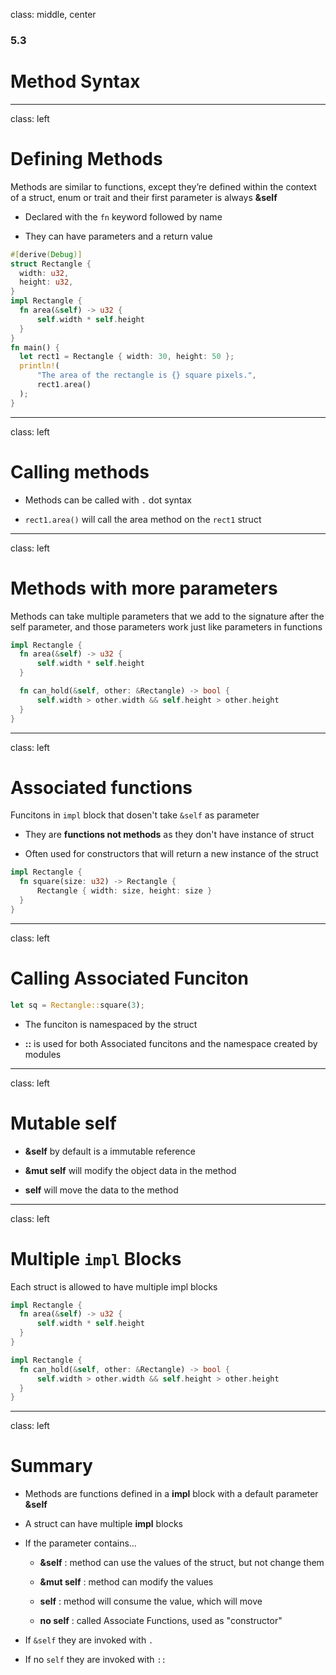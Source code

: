 class: middle, center

### 5.3

# Method Syntax

---

class: left

# Defining Methods

Methods are similar to functions, except they’re defined within the context of
a struct, enum or trait and their first parameter is always **&self**

* Declared with the `fn` keyword followed by name

* They can have parameters and a return value

```rust
#[derive(Debug)]
struct Rectangle {
  width: u32,
  height: u32,
}
impl Rectangle {
  fn area(&self) -> u32 {
      self.width * self.height
  }
}
fn main() {
  let rect1 = Rectangle { width: 30, height: 50 };
  println!(
      "The area of the rectangle is {} square pixels.",
      rect1.area()
  );
}
```

---

class: left

# Calling methods

* Methods can be called with `.` dot syntax

* `rect1.area()` will call the area method on the `rect1` struct

---

class: left

# Methods with more parameters

Methods can take multiple parameters that we add to the signature after the
self parameter, and those parameters work just like parameters in functions

```rust
impl Rectangle {
  fn area(&self) -> u32 {
      self.width * self.height
  }

  fn can_hold(&self, other: &Rectangle) -> bool {
      self.width > other.width && self.height > other.height
  }
}
```

---

class: left

# Associated functions

Funcitons in `impl` block that dosen't take `&self` as parameter

* They are **functions not methods** as they don't have instance of struct

* Often used for constructors that will return a new instance of the struct

```rust
impl Rectangle {
  fn square(size: u32) -> Rectangle {
      Rectangle { width: size, height: size }
  }
}
```

---

class: left

# Calling Associated Funciton

```rust
let sq = Rectangle::square(3);
```

* The funciton is namespaced by the struct

* **::** is used for both Associated funcitons and the namespace created by
  modules

---

class: left

# Mutable self

* **&self** by default is a immutable reference

* **&mut self** will modify the object data in the method

* **self** will move the data to the method

---

class: left

# Multiple `impl` Blocks

Each struct is allowed to have multiple impl blocks

```rust
impl Rectangle {
  fn area(&self) -> u32 {
      self.width * self.height
  }
}

impl Rectangle {
  fn can_hold(&self, other: &Rectangle) -> bool {
      self.width > other.width && self.height > other.height
  }
}
```

---

class: left

# Summary

* Methods are functions defined in a **impl** block with a default parameter **&self**

* A struct can have multiple **impl** blocks

* If the parameter contains...

  * **&self** : method can use the values of the struct, but not change them

  * **&mut self** : method can modify the values

  * **self** : method will consume the value, which will move

  * **no self** : called Associate Functions, used as "constructor"

* If `&self` they are invoked with `.`

* If no `self` they are invoked with `::`
